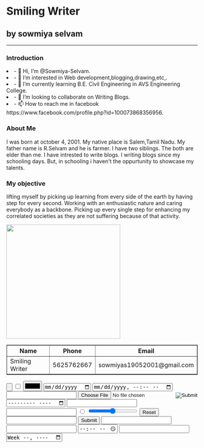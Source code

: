 <!DOCTTYPE html>
<html>
   <head>
      <h1>Smiling Writer</h1>
     <h2>by sowmiya selvam</h2>
     <hr>
   </head>
   <body>
     <!--text tags--!>
     <h3>Introduction</h3>
         <u1>
            <li> - 👋 Hi, I’m @Sowmiya-Selvam.</li>
            <li> - 👀 I’m interested in Web development,blogging,drawing,etc,.</li> 
            <li>- 🌱 I’m currently learning B.E. Civil Engineering in AVS Engineering College.</li>
            <li>- 💞️ I’m looking to collaborate on Writing Blogs.</li>
            <li>- 📫 How to reach me in facebook https://www.facebook.com/profile.php?id=100073868356956.</li>
         </u1>
     <h3>About Me</h3>
          <p>I was born at october 4, 2001. My native place is Salem,Tamil Nadu. My father name is R.Selvam and he is farmer. I have two siblings. The both are elder than me. I have intrested to write blogs. I writing blogs since my schooling days. But, in schooling i haven't the oppurtunity to showcase my talents.</p>
     <h3>My objective</h3>
          <p>lifting myself by picking up learning from every side of the earth by having step for every second. Working with an enthusiastic nature and caring everybody as a backbone. Picking up every single step for enhancing my correlated societies as they are not suffering because of that activity.</p>
  </body>
<!--image--!>
<img src="https://images.unsplash.com/photo-1496692052106-d37cb66ab80c?ixlib=rb-1.2.1&ixid=MnwxMjA3fDB8MHxwaG90by1wYWdlfHx8fGVufDB8fHx8&auto=format&fit=crop&w=387&q=80" width=300px;>
<!--tables--!>
<table border="1">
    <thead>
         <tr>
           <th>Name</th> 
           <th>Phone</th> 
           <th>Email</th> 
         </tr>
    </thead>
    <tbody>
         <td>Smiling Writer</td>
         <td>5625762667</td>
         <td>sowmiyas19052001@gmail.com</td>
    </tbody>
</table>
<!--forms--!>
<form>
    <input type="button">
<input type="checkbox">
<input type="color">
<input type="date">
<input type="datetime-local">
<input type="email">
<input type="file">
<input type="hidden">
<input type="image">
<input type="month">
<input type="number">
<input type="password">
<input type="radio">
<input type="range">
<input type="reset">
<input type="search">
<input type="submit">
<input type="tel">
<input type="text">
<input type="time">
<input type="url">
<input type="week">
</form>
<!---
Sowmiya-Selvam/Sowmiya-Selvam is a ✨ special ✨ repository because its `README.md` (this file) appears on your GitHub profile.
You can click the Preview link to take a look at your changes.
--->
<html>
  
          
